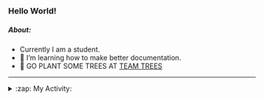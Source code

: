 ### Hello World!

##### About:
- Currently I am a student.
- 🌱 I’m learning how to make better documentation.
- 🌱 GO PLANT SOME TREES AT [TEAM TREES](https://teamtrees.org/)

---
<details>
  <summary>:zap: My Activity:</summary>
  
<!--START_SECTION:waka-->
![Code Time](http://img.shields.io/badge/Code%20Time-1%2C108%20hrs%206%20mins-blue)

**I'm a Night 🦉** 

```text
🌞 Morning                1322 commits        ██░░░░░░░░░░░░░░░░░░░░░░░   08.97 % 
🌆 Daytime                5193 commits        █████████░░░░░░░░░░░░░░░░   35.22 % 
🌃 Evening                4224 commits        ███████░░░░░░░░░░░░░░░░░░   28.65 % 
🌙 Night                  4004 commits        ███████░░░░░░░░░░░░░░░░░░   27.16 % 
```
📅 **I'm Most Productive on Wednesday** 

```text
Monday                   2257 commits        ████░░░░░░░░░░░░░░░░░░░░░   15.31 % 
Tuesday                  1776 commits        ███░░░░░░░░░░░░░░░░░░░░░░   12.05 % 
Wednesday                3503 commits        ██████░░░░░░░░░░░░░░░░░░░   23.76 % 
Thursday                 1798 commits        ███░░░░░░░░░░░░░░░░░░░░░░   12.20 % 
Friday                   1466 commits        ██░░░░░░░░░░░░░░░░░░░░░░░   09.94 % 
Saturday                 1342 commits        ██░░░░░░░░░░░░░░░░░░░░░░░   09.10 % 
Sunday                   2601 commits        ████░░░░░░░░░░░░░░░░░░░░░   17.64 % 
```


📊 **This Week I Spent My Time On** 

```text
🔥 Editors: 
VS Code                  15 hrs 3 mins       █████████████████████████   100.00 % 

🐱‍💻 Projects: 
praise                   10 hrs 8 mins       █████████████████░░░░░░░░   67.33 % 
skillgraff               2 hrs 48 mins       █████░░░░░░░░░░░░░░░░░░░░   18.65 % 
CSF22                    2 hrs 6 mins        ████░░░░░░░░░░░░░░░░░░░░░   14.02 % 
```


 Last Updated on 18/04/2023 05:08:16 UTC
<!--END_SECTION:waka-->
</details>
